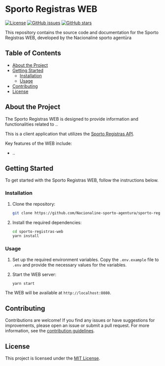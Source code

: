 # Sporto Registras WEB

[![License](https://img.shields.io/github/license/Nacionaline-sporto-agentura/sporto-registras-web)](https://github.com/Nacionaline-sporto-agentura/sporto-registras-web/blob/main/LICENSE)
[![GitHub issues](https://img.shields.io/github/issues/Nacionaline-sporto-agentura/sporto-registras-web)](https://github.com/Nacionaline-sporto-agentura/sporto-registras-web/issues)
[![GitHub stars](https://img.shields.io/github/stars/Nacionaline-sporto-agentura/sporto-registras-web)](https://github.com/Nacionaline-sporto-agentura/sporto-registras-web/stargazers)

This repository contains the source code and documentation for the Sporto Registras WEB, developed by the Nacionalinė sporto agentūra

## Table of Contents

- [About the Project](#about-the-project)
- [Getting Started](#getting-started)
  - [Installation](#installation)
  - [Usage](#usage)
- [Contributing](#contributing)
- [License](#license)

## About the Project

The Sporto Registras WEB is designed to provide information and functionalities related to ..

This is a client application that utilizes
the [Sporto Registras API](https://github.com/Nacionaline-sporto-agentura/sporto-registras-api).

Key features of the WEB include:

- ..

## Getting Started

To get started with the Sporto Registras WEB, follow the instructions below.

### Installation

1. Clone the repository:

   ```bash
   git clone https://github.com/Nacionaline-sporto-agentura/sporto-registras-web.git
   ```

2. Install the required dependencies:

   ```bash
   cd sporto-registras-web
   yarn install
   ```

### Usage

1. Set up the required environment variables. Copy the `.env.example` file to `.env` and provide the necessary values for the variables.

2. Start the WEB server:

   ```bash
   yarn start
   ```

The WEB will be available at `http://localhost:8080`.

## Contributing

Contributions are welcome! If you find any issues or have suggestions for improvements, please open an issue or submit a
pull request. For more information, see the [contribution guidelines](./CONTRIBUTING.md).

## License

This project is licensed under the [MIT License](./LICENSE).
